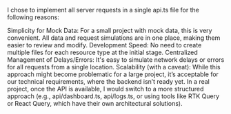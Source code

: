 I chose to implement all server requests in a single api.ts file for the following reasons:

Simplicity for Mock Data: For a small project with mock data, this is very convenient. All data and request simulations are in one place, making them easier to review and modify.
Development Speed: No need to create multiple files for each resource type at the initial stage.
Centralized Management of Delays/Errors: It's easy to simulate network delays or errors for all requests from a single location.
Scalability (with a caveat): While this approach might become problematic for a large project, it’s acceptable for our technical requirements, where the backend isn’t ready yet. In a real project, once the API is available, I would switch to a more structured approach (e.g., api/dashboard.ts, api/logs.ts, or using tools like RTK Query or React Query, which have their own architectural solutions).